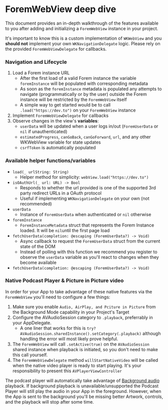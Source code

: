 # ForemWebView deep dive

This document provides an in-depth walkthrough of the features available to you after adding and initializing a `ForemWebView` instance in your project.

It's important to know this is a custom implementation of `WKWebView` and you **should not** implement your own `WKNavigationDelegate` logic. Please rely on the provided `ForemWebViewDelegate` for callbacks.

### Navigation and Lifecycle

1. Load a Forem instance URL
   - After the first load of a valid Forem instance the variable `foremInstance` will be populated with corresponding metadata
   - As soon as the `foremInstance` metadata is populated any attempts to navigate (programmatically or by the user) outside the Forem instance will be restricted by the `ForemWebView` itself
   - A simple way to get started would be to call `.load("https://dev.to")` on your `ForemWebView` instance
1. Implement `ForemWebViewDelegate` for callbacks
1. Observe changes in the view's **variables**:
   - `userData` will be updated when a user logs in/out (`ForemUserData` or `nil` if unauthenticated)
   - `estimatedProgress`, `canGoBack`, `canGoForward`, `url`, and any other WKWebView variable for state updates
   - `csrfToken` is automatically populated

### Available helper functions/variables

- `load(_ urlString: String)`
   - Helper method for simplicity: `webView.load("https://dev.to")`
- `isOAuthUrl(_ url: URL) -> Bool`
   - Responds to whether the url provided is one of the supported 3rd party redirect URLs in a OAuth protocol
   - Useful if implementing `WKNavigationDelegate` on your own (not recommended)
- `userData`
   - Instance of `ForemUserData` when authenticated or `nil` otherwise
- `foremInstance`
  - `ForemInstanceMetadata` struct that represents the Forem Instance loaded. It will be `nil`until the first page load
- `fetchUserData(completion: @escaping (ForemUserData?) -> Void)`
  - Async callback to request the `ForemUserData` struct from the current state of the DOM
  - Instead of polling with this function we recommend you register to observe the `userData` variable as you'll react to changes when they become available
- `fetchUserData(completion: @escaping (ForemUserData?) -> Void)`

### Native Podcast Player & Picture in Picture video

In order for your App to take advantage of these native features via the `ForemWebView` you'll need to configure a few things:
1. Make sure you enable `Audio, AirPlay, and Pciture in Picture` from the Background Mode capability in your Project's Target
1. Configure the AVAudioSession category to `.playback`, preferrably in your AppDelegate.
   - A one liner that works for this is `try? AVAudioSession.sharedInstance().setCategory(.playback)` although handling the error will most likely prove helpful.
1. The `ForemWebView` will call `.setActive(true)` on the `AVAudioSession` shared instance when playback is initiated, so you don't need to make this call yourself.
1. The `ForemWebViewDelegate` method `willStartNativeVideo` will be called when the native video player is ready to start playing. It's your responsibility to present this `AVPlayerViewController`

The podcast player will automatically take advantage of [Background audio](https://developer.apple.com/documentation/avfoundation/media_playback_and_selection/creating_a_basic_video_player_ios_and_tvos/enabling_background_audio) playback. If background playback is unavailable/unsupported the Podcast Player will still play the audio in your App in the foreground. However, when the App is sent to the background you'll be missing better Artwork, controls, and the playback will stop after some time.
